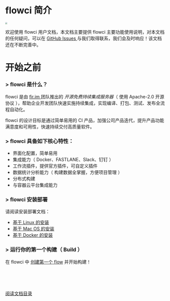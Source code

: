 # flowci 简介

<img src="https://images-cdn.shimo.im/fhZ3juoBzzETNGeW/flowci_logo.png" style="zoom:40%">

欢迎使用 flowci 用户文档，本文档主要提供 flowci 主要功能使用说明，对本文档的任何疑问，可以在 [ GitHub Issues ](https://github.com/FlowCI/flow-web) 与我们取得联系，我们会及时响应！该文档还在不断完善中。

# 开始之前

### > flowci 是什么？

flowci 是由 [ fir.im ](http://fir.im) 团队推出的 *开源免费持续集成服务器*（ 使用 Apache-2.0 开源协议 ），帮助企业开发团队快速实施持续集成，实现编译、打包、测试、发布全流程自动化。

flowci 的设计目标是通过简单易用的 CI 产品，加强公司产品迭代，提升产品功能满意度和可用性，快速持续交付高质量软件。

### > flowci 具备如下核心特性：

- 界面化配置，简单易用
- 集成能力（ Docker、FASTLANE、Slack、钉钉 ）
- 工作流插件，提供官方插件，可自定义插件
- 数据统计分析能力（ 构建数据全掌握，方便项目管理 ）
- 分布式构建
- 与容器云平台集成能力

### > flowci 安装部署

请阅读安装部署文档：

 - [ 基于 Linux 的安装 ](./cf_linux.md) 
 - [ 基于 Mac OS 的安装 ](./cf_osx.md)
 - [ 基于 Docker 的安装 ](./cf_docker.md) 

### > 运行你的第一个构建（ Build ）

在 flowci 中 [创建第一个 flow](./quick_iosBuild.md) 并开始构建！


<br/><br/><br/>

<a id="bom" href="./SUMMARY.md">阅读文档目录</a>

<link rel="stylesheet" rev="stylesheet" href="flow.css" type="text/css"/> 


